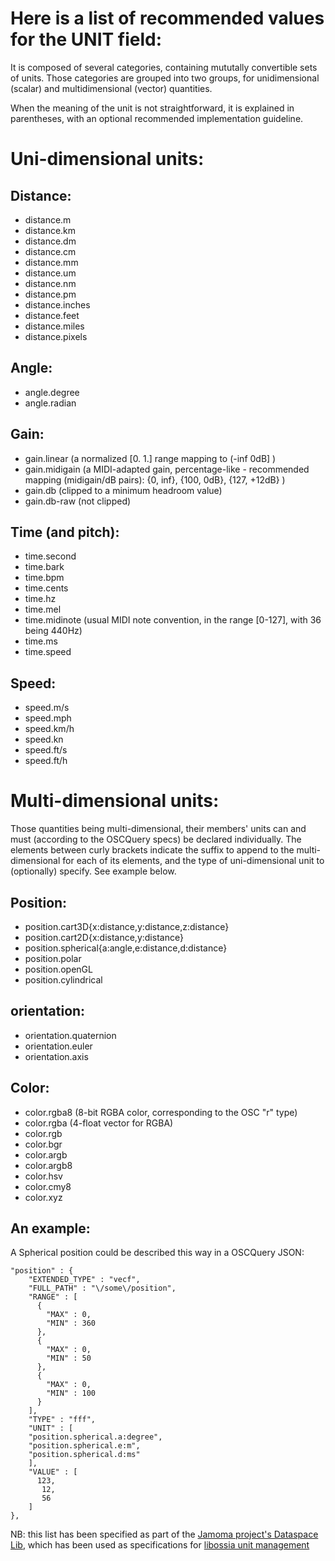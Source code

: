 
# Here is a list of recommended values for the UNIT field:

It is composed of several categories, containing mututally convertible sets of units.
Those categories are grouped into two groups, for unidimensional (scalar) and multidimensional (vector) quantities.

When the meaning of the unit is not straightforward, it is explained in parentheses, with an optional recommended implementation guideline.

# Uni-dimensional units:

## Distance:
- distance.m 
- distance.km
- distance.dm
- distance.cm
- distance.mm
- distance.um
- distance.nm
- distance.pm
- distance.inches
- distance.feet
- distance.miles
- distance.pixels

## Angle:
- angle.degree
- angle.radian

## Gain:
- gain.linear (a normalized [0. 1.] range mapping to (-inf 0dB] )
- gain.midigain  (a MIDI-adapted gain, percentage-like - recommended mapping (midigain/dB pairs): {0, inf}, {100, 0dB}, {127, +12dB} )
- gain.db (clipped to a minimum headroom value)
- gain.db-raw (not clipped)

## Time (and pitch):
- time.second
- time.bark
- time.bpm
- time.cents
- time.hz
- time.mel
- time.midinote (usual MIDI note convention, in the range [0-127], with 36 being 440Hz)
- time.ms
- time.speed

## Speed:
- speed.m/s
- speed.mph
- speed.km/h
- speed.kn
- speed.ft/s
- speed.ft/h

# Multi-dimensional units:

Those quantities being multi-dimensional, their members' units can and must (according to the OSCQuery specs) be declared individually. The elements between curly brackets indicate the suffix to append to the multi-dimensional for each of its elements, and the type of uni-dimensional unit to (optionally) specify. See example below.


## Position:
- position.cart3D{x:distance,y:distance,z:distance}
- position.cart2D{x:distance,y:distance}
- position.spherical{a:angle,e:distance,d:distance} 
- position.polar
- position.openGL
- position.cylindrical

## orientation:
- orientation.quaternion
- orientation.euler
- orientation.axis

## Color:
- color.rgba8 (8-bit RGBA color, corresponding to the OSC "r" type)
- color.rgba (4-float vector for RGBA)
- color.rgb
- color.bgr
- color.argb
- color.argb8
- color.hsv
- color.cmy8
- color.xyz


## An example:
A Spherical position could be described this way in a OSCQuery JSON:

```
"position" : {
    "EXTENDED_TYPE" : "vecf",
    "FULL_PATH" : "\/some\/position",
    "RANGE" : [
      {
        "MAX" : 0,
        "MIN" : 360
      },
      {
        "MAX" : 0,
        "MIN" : 50
      },
      {
        "MAX" : 0,
        "MIN" : 100
      }
    ],
    "TYPE" : "fff",
    "UNIT" : [
    "position.spherical.a:degree",
    "position.spherical.e:m",
    "position.spherical.d:ms"
    ],
    "VALUE" : [
      123,
       12,
       56
    ]
},
```



NB: this list has been specified as part of the [Jamoma project's Dataspace Lib](https://github.com/jamoma/JamomaCore/tree/master/Foundation/extensions/DataspaceLib), which has been used as specifications for [libossia unit management](https://github.com/OSSIA/libossia/tree/master/OSSIA/ossia/network/dataspace)



